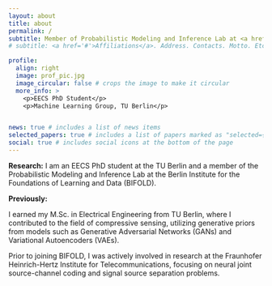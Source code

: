 ```yaml
---
layout: about
title: about
permalink: /
subtitle: Member of Probabilistic Modeling and Inference Lab at <a href='#https://www.bifold.berlin/'>BIFOLD</a>
# subtitle: <a href='#'>Affiliations</a>. Address. Contacts. Motto. Etc.

profile:
  align: right
  image: prof_pic.jpg
  image_circular: false # crops the image to make it circular
  more_info: >
    <p>EECS PhD Student</p>
    <p>Machine Learning Group, TU Berlin</p>


news: true # includes a list of news items
selected_papers: true # includes a list of papers marked as "selected={true}"
social: true # includes social icons at the bottom of the page
---
```

**Research:** I am an EECS PhD student at the TU Berlin and a member of the Probabilistic Modeling and Inference Lab at the Berlin Institute for the Foundations of Learning and Data (BIFOLD).


**Previously:**

I earned my M.Sc. in Electrical Engineering from TU Berlin, where I contributed to the field of compressive sensing, utilizing generative priors from models such as Generative Adversarial Networks (GANs) and Variational Autoencoders (VAEs). 

Prior to joining BIFOLD, I was actively involved in research at the Fraunhofer Heinrich-Hertz Institute for Telecommunications, focusing on neural joint source-channel coding and signal source separation problems.

<!-- Write your biography here. Tell the world about yourself. Link to your favorite [subreddit](http://reddit.com). You can put a picture in, too. The code is already in, just name your picture `prof_pic.jpg` and put it in the `img/` folder.

Put your address / P.O. box / other info right below your picture. You can also disable any of these elements by editing `profile` property of the YAML header of your `_pages/about.md`. Edit `_bibliography/papers.bib` and Jekyll will render your [publications page](/al-folio/publications/) automatically.

Link to your social media connections, too. This theme is set up to use [Font Awesome icons](https://fontawesome.com/) and [Academicons](https://jpswalsh.github.io/academicons/), like the ones below. Add your Facebook, Twitter, LinkedIn, Google Scholar, or just disable all of them. -->

